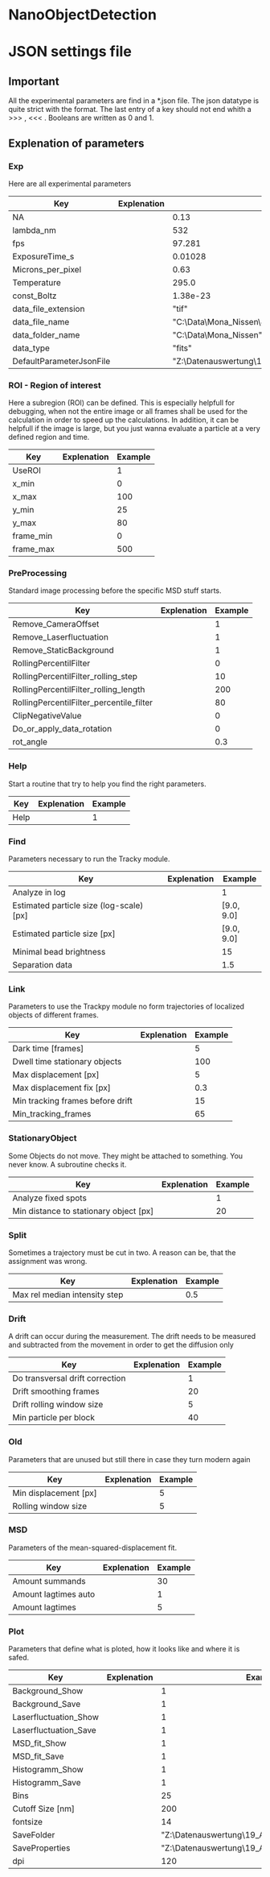 # NanoObjectDetection


# JSON settings file
## Important
All the experimental parameters are find in a *.json file. The json datatype is quite strict with the format. The last entry of a key should not end whith a >>> , <<< . Booleans are written as 0 and 1.

## Explenation of parameters

### Exp
Here are all experimental parameters

| Key  | Explenation | Example |
| - | - | - |
| NA  |  | 0.13 |
| lambda_nm | | 532 |
| fps |  |  97.281 |
| ExposureTime_s |  | 0.01028 |
| Microns_per_pixel |  | 0.63 |
| Temperature |  | 295.0 |
| const_Boltz |  | 1.38e-23 |
| data_file_extension |  | "tif" |
| data_file_name |  | "C:\\Data\\Mona_Nissen\\40nmgold.fits" |
| data_folder_name |  | "C:\\Data\\Mona_Nissen" |
| data_type |  | "fits" |
| DefaultParameterJsonFile |  | "Z:\\Datenauswertung\\19_ARHCF\\190802\\190225_default.json" |

### ROI - Region of interest
Here a subregion (ROI) can be defined. This is especially helpfull for debugging, when not the entire image or all frames shall be used for the calculation in order to speed up the calculations. In addition, it can be helpfull if the image is large, but you just wanna evaluate a particle at a very defined region and time.

| Key  | Explenation | Example |
| - | - | - |
| UseROI |  | 1 |
| x_min |  | 0 |
| x_max |  | 100 |
| y_min |  | 25 |
| y_max |  | 80 |
| frame_min |  | 0 |
| frame_max |  | 500 |
  

### PreProcessing
Standard image processing before the specific MSD stuff starts.
   
| Key  | Explenation | Example |
| - | - | - |
| Remove_CameraOffset |  | 1 |
| Remove_Laserfluctuation |  | 1 |
| Remove_StaticBackground |  | 1 |
| RollingPercentilFilter |  | 0 |
| RollingPercentilFilter_rolling_step |  | 10 |
| RollingPercentilFilter_rolling_length |  | 200 |
| RollingPercentilFilter_percentile_filter |  | 80 |
| ClipNegativeValue |  | 0 |
| Do_or_apply_data_rotation |  | 0 |
| rot_angle |  | 0.3 |


### Help
Start a routine that try to help you find the right parameters.

      
| Key  | Explenation | Example |
| - | - | - |
| Help |  | 1 |


### Find
Parameters necessary to run the Tracky module.
        
| Key  | Explenation | Example |
| - | - | - |
| Analyze in log |  | 1 |
| Estimated particle size (log-scale) [px] |  | [9.0, 9.0] |
| Estimated particle size [px] |  | [9.0, 9.0] |
| Minimal bead brightness |  |15  |
| Separation data |  | 1.5 |


### Link
Parameters to use the Trackpy module no form trajectories of localized objects of different frames.

| Key  | Explenation | Example |
| - | - | - |
| Dark time [frames] |  | 5 |
| Dwell time stationary objects |  | 100 |
| Max displacement [px] |  | 5 |
| Max displacement fix [px] |  | 0.3 |
| Min tracking frames before drift |  | 15 |
| Min_tracking_frames |  | 65 |


### StationaryObject
Some Objects do not move. They might be attached to something. You never know. A subroutine checks it.
   
| Key  | Explenation | Example |
| - | - | - |
| Analyze fixed spots |  | 1 |
| Min distance to stationary object [px] |  | 20 |
   

### Split
Sometimes a trajectory must be cut in two. A reason can be, that the assignment was wrong.
   
 | Key  | Explenation | Example |
| - | - | - |
| Max rel median intensity step |  | 0.5 |
   

### Drift
A drift can occur during the measurement. The drift needs to be measured and subtracted from the movement in order to get the diffusion only
   
 | Key  | Explenation | Example |
| - | - | - |
| Do transversal drift correction |  | 1 |
| Drift smoothing frames |  | 20 |
| Drift rolling window size |  | 5 |
| Min particle per block |  | 40 |
   
### Old
Parameters that are unused but still there in case they turn modern again
   
| Key  | Explenation | Example |
| - | - | - |
| Min displacement [px] |  | 5 |
| Rolling window size|  | 5 |
   

### MSD
Parameters of the mean-squared-displacement fit.

   
 | Key  | Explenation | Example |
| - | - | - |
| Amount summands |  | 30 |
| Amount lagtimes auto |  | 1 |
| Amount lagtimes |  | 5 |

   
### Plot
Parameters that define what is ploted, how it looks like and where it is safed.

   
| Key  | Explenation | Example |
| - | - | - |
| Background_Show |  | 1 |
| Background_Save |  | 1 |
| Laserfluctuation_Show |  | 1 |
| Laserfluctuation_Save |  | 1 |
| MSD_fit_Show |  | 1 |
| MSD_fit_Save |  | 1 |
| Histogramm_Show |  | 1 |
| Histogramm_Save |  | 1 |
| Bins |  | 25 |
| Cutoff Size [nm] |  | 200 |
| fontsize |  | 14 |
| SaveFolder |  | "Z:\\Datenauswertung\\19_ARHCF\\" |
| SaveProperties |  | "Z:\\Datenauswertung\\19_ARHCF\\PlotProperties.json" |
| dpi |  | 120 |
  
